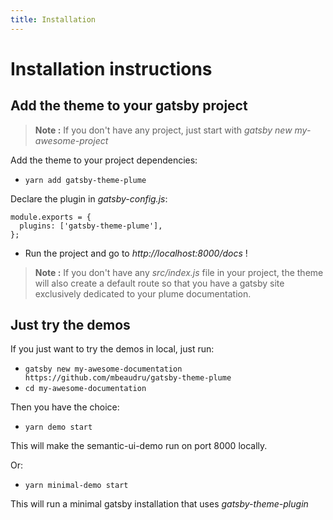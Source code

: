 ```yaml
---
title: Installation
---
```


# Installation instructions

## Add the theme to your gatsby project

> **Note :** If you don't have any project, just start with _gatsby new my-awesome-project_

Add the theme to your project dependencies:

- `yarn add gatsby-theme-plume`

Declare the plugin in _gatsby-config.js_:

```
module.exports = {
  plugins: ['gatsby-theme-plume'],
};
```

- Run the project and go to _http://localhost:8000/docs_ !

> **Note :** If you don't have any _src/index.js_ file in your project, the theme will also create a default route so that you have a gatsby site exclusively dedicated to your plume documentation.

## Just try the demos

If you just want to try the demos in local, just run:

- `gatsby new my-awesome-documentation https://github.com/mbeaudru/gatsby-theme-plume`
- `cd my-awesome-documentation`

Then you have the choice:

- `yarn demo start`

This will make the semantic-ui-demo run on port 8000 locally.

Or:

- `yarn minimal-demo start`

This will run a minimal gatsby installation that uses _gatsby-theme-plugin_

